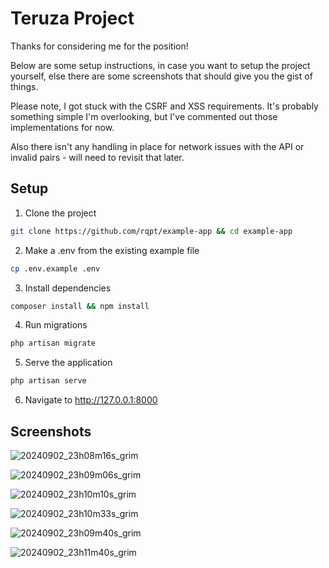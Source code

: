 # Teruza Project

Thanks for considering me for the position!

Below are some setup instructions, in case you want to setup the project yourself,
else there are some screenshots that should give you the gist of things.

Please note, I got stuck with the CSRF and XSS requirements. It's probably something
simple I'm overlooking, but I've commented out those implementations for now.

Also there isn't any handling in place for network issues with the API or invalid pairs
\- will need to revisit that later.

## Setup

1. Clone the project

```bash
git clone https://github.com/rqpt/example-app && cd example-app
```

2. Make a .env from the existing example file

```bash
cp .env.example .env
```

3. Install dependencies

```bash
composer install && npm install
```

4. Run migrations

```bash
php artisan migrate
```

5. Serve the application

```bash
php artisan serve
```

6. Navigate to http://127.0.0.1:8000

## Screenshots

![20240902_23h08m16s_grim](https://github.com/user-attachments/assets/48f0b46b-11f1-4c6b-bdf4-636ff50c45c1)

![20240902_23h09m06s_grim](https://github.com/user-attachments/assets/72228e8a-e792-4229-89d3-d16d42ac2fa5)

![20240902_23h10m10s_grim](https://github.com/user-attachments/assets/c2400428-dbe2-4bb7-a873-162d8346e9d0)

![20240902_23h10m33s_grim](https://github.com/user-attachments/assets/67ef8624-3f6a-4cf8-b11e-6ccb07048757)

![20240902_23h09m40s_grim](https://github.com/user-attachments/assets/b57c8209-5b14-4a03-9597-3ae936d5c7f8)

![20240902_23h11m40s_grim](https://github.com/user-attachments/assets/3cfe45fa-cf47-4023-9dfe-964b96931456)
